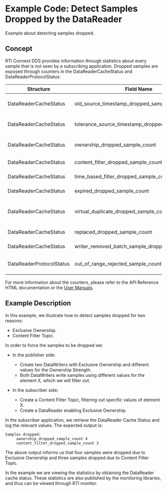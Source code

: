 # Example Code: Detect Samples Dropped by the DataReader

Example about detecting samples dropped.

## Concept

RTI Connext DDS provides information through statistics about every sample that
is not seen by a subscribing application.
Dropped samples are exposed through counters in the DataReaderCacheStatus and
DataReaderProtocolStatus:

| Structure | Field Name | Description |
| --------- | ---------- | ----------- |
| DataReaderCacheStatus| old_source_timestamp_dropped_sample_count | The number of samples dropped as a result of receiving a sample older than the last one, using DDS_BY_SOURCE_TIMESTAMP_DESTINATIONORDER_QOS.|
| DataReaderCacheStatus| tolerance_source_timestamp_dropped_sample_count |The number of samples dropped as a result of receiving a sample in the future, using DDS_BY_SOURCE_TIMESTAMP_DESTINATIONORDER_QOS. |
| DataReaderCacheStatus| ownership_dropped_sample_count | The number of samples dropped as a result of receiving a sample from a DataWriter with a lower strength, using Exclusive Ownership. |
| DataReaderCacheStatus| content_filter_dropped_sample_count | The number of user samples filtered by the DataReader due to Content-Filtered Topics. |
| DataReaderCacheStatus| time_based_filter_dropped_sample_count | The number of user samples filtered by the DataReader due to DDS_TimeBasedFilterQosPolicy. |
| DataReaderCacheStatus| expired_dropped_sample_count | The number of samples expired by the DataReader due to DDS_LifespanQosPolicy or the autopurge sample delays. |
| DataReaderCacheStatus| virtual_duplicate_dropped_sample_count | The number of virtual duplicate samples dropped by the DataReader. A sample is a virtual duplicate if it has the same identity (Virtual Writer GUID and Virtual Sequence Number) as a previously received sample. |
| DataReaderCacheStatus| replaced_dropped_sample_count | The number of samples replaced by the DataReader due to DDS_KEEP_LAST_HISTORY_QOS replacement. |
| DataReaderCacheStatus| writer_removed_batch_sample_dropped_sample_count | The number of batch samples received by the DataReader that were marked as removed by the DataWriter. |
| DataReaderProtocolStatus| out_of_range_rejected_sample_count | The number of samples dropped by the DataReader due to the receive window being full and the sample received out-of-order. |

For more information about the counters, please refer to the API Reference HTML
documentation or the [User Manuals](https://community.rti.com/static/documentation/connext-dds/6.1.1/doc/manuals/connext_dds_professional/users_manual/index.htm#users_manual/Statuses_for_DataReaders.htm).

## Example Description

In this example, we illustrate how to detect samples dropped for two reasons:

- Exclusive Ownership.
- Content Filter Topic.

In order to force the samples to be dropped we:

-   In the publisher side:

    -   Create two DataWriters with Exclusive Ownership and different values for
    the Ownership Strength.
    -   Both DataWriters write samples using different values for the element X,
    which we will filter out.
-   In the subscriber side:

    - Create a Content Filter Topic, filtering out specific values of element X.
    - Create a DataReader enabling Exclusive Ownership.

In the subscriber application, we retrieve the DataReader Cache Status and log
the relevant values. The expected output is:

```plaintext
Samples dropped:
     ownership_dropped_sample_count 4
     content_filter_dropped_sample_count 3
```

The above output informs us that four samples were dropped due to Exclusive
Ownership and three samples dropped due to Content Filter Topic.

In the example we are viewing the statistics by obtaining the DataReader cache
status. These statistics are also published by the monitoring libraries, and
thus can be viewed through RTI monitor.
